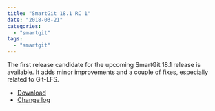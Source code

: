 ```yaml
---
title: "SmartGit 18.1 RC 1"
date: "2018-03-21"
categories: 
  - "smartgit"
tags: 
  - "smartgit"
---
```


The first release candidate for the upcoming SmartGit 18.1 release is available. It adds minor improvements and a couple of fixes, especially related to Git-LFS.

- [Download](http://www.syntevo.com/smartgit/preview)
- [Change log](http://www.syntevo.com/smartgit/changelog-eap.txt)
